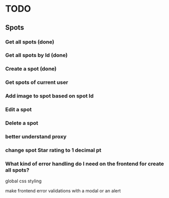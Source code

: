 # TODO

## Spots

### Get all spots (done)
### Get all spots by Id (done)
### Create a spot (done)

### Get spots of current user
### Add image to spot based on spot Id
### Edit a spot
### Delete a spot


### better understand proxy

### change spot Star rating to 1 decimal pt

### What kind of error handling do I need on the frontend for create all spots?

global css styling

make frontend error validations with a modal or an alert
